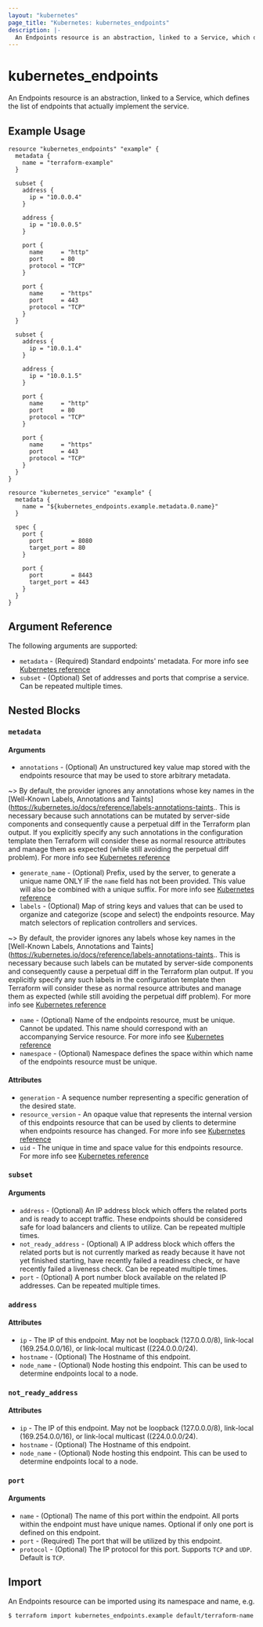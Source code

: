 ```yaml
---
layout: "kubernetes"
page_title: "Kubernetes: kubernetes_endpoints"
description: |-
  An Endpoints resource is an abstraction, linked to a Service, which defines the list of endpoints that actually implement the service.
---
```


# kubernetes_endpoints

An Endpoints resource is an abstraction, linked to a Service, which defines the list of endpoints that actually implement the service.


## Example Usage

```hcl
resource "kubernetes_endpoints" "example" {
  metadata {
    name = "terraform-example"
  }

  subset {
    address {
      ip = "10.0.0.4"
    }

    address {
      ip = "10.0.0.5"
    }

    port {
      name     = "http"
      port     = 80
      protocol = "TCP"
    }

    port {
      name     = "https"
      port     = 443
      protocol = "TCP"
    }
  }

  subset {
    address {
      ip = "10.0.1.4"
    }

    address {
      ip = "10.0.1.5"
    }

    port {
      name     = "http"
      port     = 80
      protocol = "TCP"
    }

    port {
      name     = "https"
      port     = 443
      protocol = "TCP"
    }
  }
}

resource "kubernetes_service" "example" {
  metadata {
    name = "${kubernetes_endpoints.example.metadata.0.name}"
  }

  spec {
    port {
      port        = 8080
      target_port = 80
    }

    port {
      port        = 8443
      target_port = 443
    }
  }
}
```

## Argument Reference

The following arguments are supported:

* `metadata` - (Required) Standard endpoints' metadata. For more info see [Kubernetes reference](https://github.com/kubernetes/community/blob/master/contributors/devel/sig-architecture/api-conventions.md#metadata)
* `subset` - (Optional) Set of addresses and ports that comprise a service. Can be repeated multiple times.

## Nested Blocks

### `metadata`

#### Arguments

* `annotations` - (Optional) An unstructured key value map stored with the endpoints resource that may be used to store arbitrary metadata. 

~> By default, the provider ignores any annotations whose key names in the [Well-Known Labels, Annotations and Taints](https://kubernetes.io/docs/reference/labels-annotations-taints.. This is necessary because such annotations can be mutated by server-side components and consequently cause a perpetual diff in the Terraform plan output. If you explicitly specify any such annotations in the configuration template then Terraform will consider these as normal resource attributes and manage them as expected (while still avoiding the perpetual diff problem). For more info see [Kubernetes reference](http://kubernetes.io/docs/user-guide/annotations)

* `generate_name` - (Optional) Prefix, used by the server, to generate a unique name ONLY IF the `name` field has not been provided. This value will also be combined with a unique suffix. For more info see [Kubernetes reference](https://github.com/kubernetes/community/blob/master/contributors/devel/sig-architecture/api-conventions.md#idempotency)
* `labels` - (Optional) Map of string keys and values that can be used to organize and categorize (scope and select) the endpoints resource. May match selectors of replication controllers and services. 

~> By default, the provider ignores any labels whose key names in the [Well-Known Labels, Annotations and Taints](https://kubernetes.io/docs/reference/labels-annotations-taints.. This is necessary because such labels can be mutated by server-side components and consequently cause a perpetual diff in the Terraform plan output. If you explicitly specify any such labels in the configuration template then Terraform will consider these as normal resource attributes and manage them as expected (while still avoiding the perpetual diff problem). For more info see [Kubernetes reference](http://kubernetes.io/docs/user-guide/labels)

* `name` - (Optional) Name of the endpoints resource, must be unique. Cannot be updated. This name should correspond with an accompanying Service resource. For more info see [Kubernetes reference](http://kubernetes.io/docs/user-guide/identifiers#names)
* `namespace` - (Optional) Namespace defines the space within which name of the endpoints resource must be unique.

#### Attributes


* `generation` - A sequence number representing a specific generation of the desired state.
* `resource_version` - An opaque value that represents the internal version of this endpoints resource that can be used by clients to determine when endpoints resource has changed. For more info see [Kubernetes reference](https://github.com/kubernetes/community/blob/master/contributors/devel/sig-architecture/api-conventions.md#concurrency-control-and-consistency)
* `uid` - The unique in time and space value for this endpoints resource. For more info see [Kubernetes reference](http://kubernetes.io/docs/user-guide/identifiers#uids)

### `subset`

#### Arguments

* `address` - (Optional) An IP address block which offers the related ports and is ready to accept traffic. These endpoints should be considered safe for load balancers and clients to utilize. Can be repeated multiple times.
* `not_ready_address` - (Optional) A IP address block which offers the related ports but is not currently marked as ready because it have not yet finished starting, have recently failed a readiness check, or have recently failed a liveness check. Can be repeated multiple times.
* `port` - (Optional) A port number block available on the related IP addresses. Can be repeated multiple times.

### `address`

#### Attributes

* `ip` - The IP of this endpoint. May not be loopback (127.0.0.0/8), link-local (169.254.0.0/16), or link-local multicast ((224.0.0.0/24).
* `hostname` - (Optional) The Hostname of this endpoint.
* `node_name` - (Optional) Node hosting this endpoint. This can be used to determine endpoints local to a node.

### `not_ready_address`

#### Attributes

* `ip` - The IP of this endpoint. May not be loopback (127.0.0.0/8), link-local (169.254.0.0/16), or link-local multicast ((224.0.0.0/24).
* `hostname` - (Optional) The Hostname of this endpoint.
* `node_name` - (Optional) Node hosting this endpoint. This can be used to determine endpoints local to a node.

### `port`

#### Arguments

* `name` - (Optional) The name of this port within the endpoint. All ports within the endpoint must have unique names. Optional if only one port is defined on this endpoint.
* `port` - (Required) The port that will be utilized by this endpoint.
* `protocol` - (Optional) The IP protocol for this port. Supports `TCP` and `UDP`. Default is `TCP`.

## Import

An Endpoints resource can be imported using its namespace and name, e.g.

```
$ terraform import kubernetes_endpoints.example default/terraform-name
```
